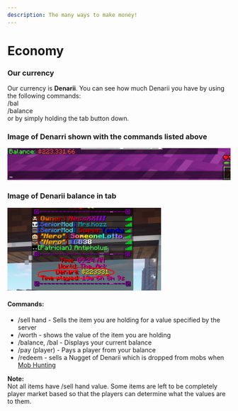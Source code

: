 ```yaml
---
description: The many ways to make money!
---
```


# Economy

### Our currency

Our currency is **Denarii**. You can see how much Denarii you have by using the following commands:\
/bal\
/balance\
or by simply holding the tab button down.

### Image of Denarri shown with the commands listed above

![](<../.gitbook/assets/Capture (4).PNG>)

### Image of Denarii balance in tab

![](<../.gitbook/assets/Capture (9).PNG>)

#### Commands:

* /sell hand - Sells the item you are holding for a value specified by the server
* /worth - shows the value of the item you are holding
* /balance, /bal - Displays your current balance
* /pay (player) - Pays a player from your balance
* /redeem - sells a Nugget of Denarii which is dropped from mobs when [Mob Hunting](https://docs.playtheatria.com/economy/mob-hunting)



**Note:**\
Not all items have /sell hand value. Some items are left to be completely player market based so that the players can determine what the values are to them.

